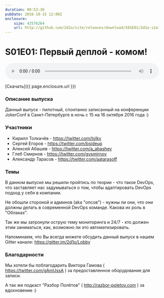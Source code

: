 ```yaml
---
duration: 00:53:36
pubDate: 2016-10-15 12:00Z
enclosure:
    size: 42576264
    url: http://github.com/2d1o/site/releases/download/S01E01/2d1o-s1e1.mp3
---
```

# S01E01: Первый деплой - комом!

<audio style="width: 100%" preload='auto' controls>
    <source src="{{ page.enclosure.url }}" />
</audio>

[Скачать]({{ page.enclosure.url }})

### Описание выпуска
Данный выпуск - пилотный, спонтанно записанный на конференции JokerConf в Санкт-Петербурге в ночь с 15 на 16 октября 2016 года :)

### Участники
* Кирилл Толкачёв - https://twitter.com/tolkv
* Сергей Егоров - https://twitter.com/bsideup
* Алексей Абашев - https://twitter.com/a_abashev
* Глеб Смирнов - https://twitter.com/gvsmirnov
* Александр Тарасов - https://twitter.com/aatarasoff

### Темы
В данном выпуске мы решили пройтись по теории - что такое DevOps, что заставляет нас задумываться о том, чтобы адаптировать DevOps подход у себя в компании.

Не обошли стороной и админов (aka "опсов") - нужны ли они, что они должны делать в современной DevOps команде. Какова их роль в "Облаках".

Так же мы затронули острую тему мониторинга и 24/7 - кто должен этим заниматься, как, возможно ли это автоматизировать.

Напоминаем, что Вы всегда можете обсудить данный выпуск в нашем Gitter канале: https://gitter.im/2d1o/Lobby

### Благодарности
Мы хотели бы поблагодарить Виктора Гамова ( https://twitter.com/gAmUssA ) за предоставленное оборудование для записи. 

А так же подкаст "Разбор Полётов" ( http://razbor-poletov.com ) за вдохновение :)
